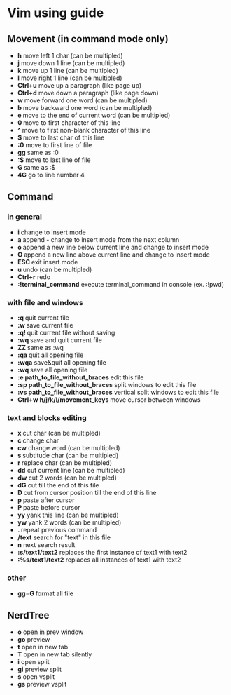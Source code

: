 # Vim using guide

## Movement (in command mode only)

* <b>h</b>    move left 1 char (can be multipled)
* <b>j</b>    move down 1 line (can be multipled)
* <b>k</b>    move up 1 line (can be multipled)
* <b>l</b>    move right 1 line (can be multipled)
* <b>Ctrl+u</b>    move up a paragraph (like page up)
* <b>Ctrl+d</b>    move down a paragraph (like page down)
* <b>w </b>   move forward one word (can be multipled)
* <b>b </b>   move backward one word (can be multipled)
* <b>e </b>   move to the end of current word (can be multipled)
* <b>0 </b>   move to first character of this line
* <b>^ </b>   move to first non-blank character of this line
* <b>$ </b>   move to last char of this line
* <b>:0</b>    move to first line of file
* <b>gg</b>    same as :0
* <b>:$</b>    move to last line of file
* <b>G </b>   same as :$
* <b>4G</b>    go to line number 4

## Command

### in general
* <b>i   </b> change to insert mode
* <b>a   </b> append - change to insert mode from the next column
* <b>o   </b> append a new line below current line and change to insert mode
* <b>O   </b> append a new line above current line and change to insert mode
* <b>ESC </b>   exit insert mode
* <b>u   </b> undo (can be multipled)
* <b>Ctrl+r</b>    redo
* <b>:!terminal_command</b>    execute terminal_command in console (ex. :!pwd)

### with file and windows
* <b>:q  </b>  quit current file
* <b>:w  </b>  save current file
* <b>:q! </b>   quit current file without saving
* <b>:wq </b>   save and quit current file
* <b>ZZ  </b>  same as :wq
* <b>:qa </b>   quit all opening file
* <b>:wqa</b>    save&quit all opening file
* <b>:wq </b>   save all opening file
* <b>:e path_to_file_without_braces </b>   edit this file
* <b>:sp path_to_file_without_braces</b>    split windows to edit this file
* <b>:vs path_to_file_without_braces</b>    vertical split windows to edit this file
* <b>Ctrl+w h/j/k/l/movement_keys   </b> move cursor between windows

### text and blocks editing

* <b>x </b>   cut char (can be multipled)
* <b>c </b>   change char
* <b>cw</b>    change word (can be multipled)
* <b>s </b>   subtitude char (can be multipled)
* <b>r </b>   replace char (can be multipled)
* <b>dd</b>    cut current line (can be multipled)
* <b>dw</b>    cut 2 words (can be multipled)
* <b>dG</b>    cut till the end of this file
* <b>D </b>   cut from cursor position till the end of this line
* <b>p </b>   paste after cursor
* <b>P </b>   paste before cursor
* <b>yy</b>    yank this line (can be multipled)
* <b>yw</b>    yank 2 words (can be multipled)
* <b>. </b>   repeat previous command
* <b>/text</b>    search for "text" in this file
* <b>n</b>    next search result
* <b>:s/text1/text2</b>    replaces the first instance of text1 with text2
* <b>:%s/text1/text2</b>    replaces all instances of text1 with text2

### other
* <b>gg=G </b>   format all file

## NerdTree
* <b>o</b>  open in prev window
* <b>go</b>  preview
* <b>t</b>  open in new tab
* <b>T</b>  open in new tab silently
* <b>i</b>  open split
* <b>gi</b>  preview split
* <b>s</b>  open vsplit
* <b>gs</b>  preview vsplit
